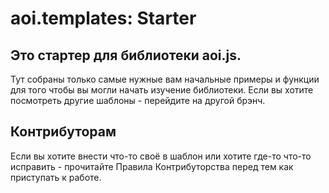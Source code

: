 # aoi.templates: Starter

## Это стартер для библиотеки aoi.js.
Тут собраны только самые нужные вам начальные примеры и функции для того чтобы вы могли начать изучение библиотеки. Если вы хотите посмотреть другие шаблоны - перейдите на другой брэнч. 

## Контрибуторам 
Если вы хотите внести что-то своё в шаблон или хотите где-то что-то исправить - прочитайте Правила Контрибуторства перед тем как приступать к работе.
